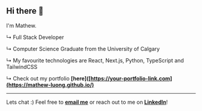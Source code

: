 ## Hi there 👋

I'm Mathew.

↳ Full Stack Developer

↳ Computer Science Graduate from the University of Calgary

↳ My favourite technologies are React, Next.js, Python, TypeScript and TailwindCSS

↳ Check out my portfolio **[here]([https://your-portfolio-link.com](https://mathew-luong.github.io/)**

---

Lets chat :) Feel free to **[email me](mailto:mathew.luong7@gmail.com)** or reach out to me on **[LinkedIn](https://www.linkedin.com/in/mathew-luong/)**!
<!--
**mathew-luong/mathew-luong** is a ✨ _special_ ✨ repository because its `README.md` (this file) appears on your GitHub profile.

Here are some ideas to get you started:

- 🔭 I’m currently working on ...
- 🌱 I’m currently learning ...
- 👯 I’m looking to collaborate on ...
- 🤔 I’m looking for help with ...
- 💬 Ask me about ...
- 📫 How to reach me: ...
- 😄 Pronouns: ...
- ⚡ Fun fact: ...
-->
